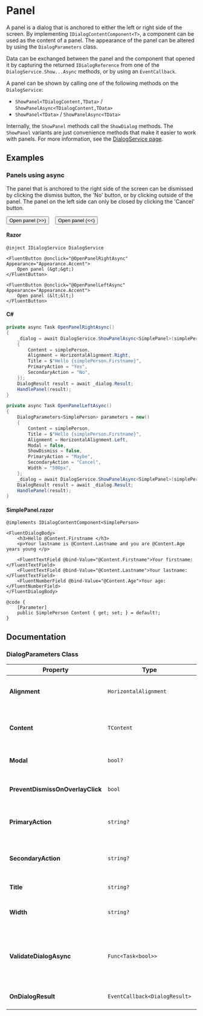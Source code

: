 # Panel

A panel is a dialog that is anchored to either the left or right side of the screen. By implementing `IDialogContentComponent<T>`, a component can be used as the content of a panel. The appearance of the panel can be altered by using the `DialogParameters` class.

Data can be exchanged between the panel and the component that opened it by capturing the returned `IDialogReference` from one of the `DialogService.Show...Async` methods, or by using an `EventCallback`.

A panel can be shown by calling one of the following methods on the `DialogService`:

*   `ShowPanel<TDialogContent,TData>` / `ShowPanelAsync<TDialogContent,TData>`
*   `ShowPanel<TData>` / `ShowPanelAsync<TData>`

Internally, the `ShowPanel` methods call the `ShowDialog` methods. The `ShowPanel` variants are just convenience methods that make it easier to work with panels. For more information, see the [DialogService page](./).

## Examples

### Panels using async

The panel that is anchored to the right side of the screen can be dismissed by clicking the dismiss button, the 'No' button, or by clicking outside of the panel. The panel on the left side can only be closed by clicking the 'Cancel' button.

<div style="display: flex; gap: 1rem;">
    <button>Open panel (&gt;&gt;)</button>
    <button>Open panel (&lt;&lt;)</button>
</div>

#### Razor

```razor
@inject IDialogService DialogService

<FluentButton @onclick="@OpenPanelRightAsync" Appearance="Appearance.Accent">
    Open panel (&gt;&gt;)
</FluentButton>

<FluentButton @onclick="@OpenPanelLeftAsync" Appearance="Appearance.Accent">
    Open panel (&lt;&lt;)
</FluentButton>
```

#### C#

```csharp
private async Task OpenPanelRightAsync()
{
    _dialog = await DialogService.ShowPanelAsync<SimplePanel>(simplePerson, new DialogParameters<SimplePerson>()
    {
        Content = simplePerson,
        Alignment = HorizontalAlignment.Right,
        Title = $"Hello {simplePerson.Firstname}",
        PrimaryAction = "Yes",
        SecondaryAction = "No",
    });
    DialogResult result = await _dialog.Result;
    HandlePanel(result);
}

private async Task OpenPanelLeftAsync()
{
    DialogParameters<SimplePerson> parameters = new()
    {
        Content = simplePerson,
        Title = $"Hello {simplePerson.Firstname}",
        Alignment = HorizontalAlignment.Left,
        Modal = false,
        ShowDismiss = false,
        PrimaryAction = "Maybe",
        SecondaryAction = "Cancel",
        Width = "500px",
    };
    _dialog = await DialogService.ShowPanelAsync<SimplePanel>(simplePerson, parameters);
    DialogResult result = await _dialog.Result;
    HandlePanel(result);
}
```

#### SimplePanel.razor

```razor
@implements IDialogContentComponent<SimplePerson>

<FluentDialogBody>
    <h3>Hello @Content.Firstname </h3>
    <p>Your lastname is @Content.Lastname and you are @Content.Age years young </p>

    <FluentTextField @bind-Value="@Content.Firstname">Your firstname:</FluentTextField>
    <FluentTextField @bind-Value="@Content.Lastname">Your lastname:</FluentTextField>
    <FluentNumberField @bind-Value="@Content.Age">Your age:</FluentNumberField>
</FluentDialogBody>

@code {
    [Parameter]
    public SimplePerson Content { get; set; } = default!;
}
```

## Documentation

### DialogParameters<TData> Class

| Property | Type | Default | Description |
|---|---|---|---|
| **Alignment** | `HorizontalAlignment` | `Center` | The dialog position: `Left`, `Right`, or `Center`. |
| **Content** | `TContent` | | The content to pass to and from the dialog. |
| **Modal** | `bool?` | `True` | Determines if the dialog is modal. |
| **PreventDismissOnOverlayClick** | `bool` | `False` | Prevents dismissal by clicking the overlay. |
| **PrimaryAction** | `string?` | `OK` | The text for the primary action button. |
| **SecondaryAction** | `string?` | `Cancel` | The text for the secondary action button. |
| **Title** | `string?` | | The title of the dialog. |
| **Width** | `string?` | | The width of the dialog (e.g., '600px'). |
| **ValidateDialogAsync** | `Func<Task<bool>>` | | A function that is called and awaited before the dialog is closed. |
| **OnDialogResult** | `EventCallback<DialogResult>` | | A callback function for the result. |